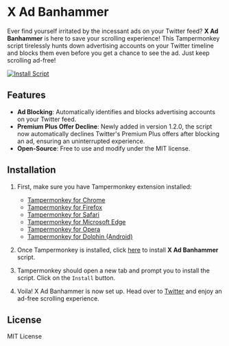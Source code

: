 # X Ad Banhammer

Ever find yourself irritated by the incessant ads on your Twitter feed? **X Ad Banhammer** is here to save your scrolling experience! This Tampermonkey script tirelessly hunts down advertising accounts on your Twitter timeline and blocks them even before you get a chance to see the ad. Just keep scrolling ad-free!

[![Install Script](https://user-images.githubusercontent.com/118488816/202579095-03336ed4-80ae-4066-b764-3636772a4fb6.png)](https://github.com/hoblin/x-ad-banhammer/raw/main/X_Ad_Banhammer.user.js)


## Features

- **Ad Blocking**: Automatically identifies and blocks advertising accounts on your Twitter feed.
- **Premium Plus Offer Decline**: Newly added in version 1.2.0, the script now automatically declines Twitter's Premium Plus offers after blocking an ad, ensuring an uninterrupted experience.
- **Open-Source**: Free to use and modify under the MIT license.

## Installation

1. First, make sure you have Tampermonkey extension installed:
   - [Tampermonkey for Chrome](https://www.tampermonkey.net/?ext=dhdg&browser=chrome)
   - [Tampermonkey for Firefox](https://www.tampermonkey.net/?ext=dhdg&browser=firefox)
   - [Tampermonkey for Safari](https://www.tampermonkey.net/?ext=dhdg&browser=safari)
   - [Tampermonkey for Microsoft Edge](https://www.tampermonkey.net/?ext=dhdg&browser=edge)
   - [Tampermonkey for Opera](https://www.tampermonkey.net/?ext=dhdg&browser=opera)
   - [Tampermonkey for Dolphin (Android)](https://www.tampermonkey.net/?ext=dhdg&browser=dolphin)
   
2. Once Tampermonkey is installed, click [here](https://github.com/hoblin/x-ad-banhammer/raw/main/X_Ad_Banhammer.user.js) to install **X Ad Banhammer** script.

3. Tampermonkey should open a new tab and prompt you to install the script. Click on the `Install` button.

4. Voila! X Ad Banhammer is now set up. Head over to [Twitter](https://twitter.com/) and enjoy an ad-free scrolling experience.

## License

MIT License
